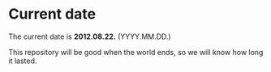 # Current date

The current date is **2012.08.22.** (YYYY.MM.DD.)

This repository will be good when the world ends, so we will know how long it lasted.